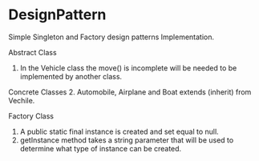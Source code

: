 # DesignPattern
Simple Singleton and Factory design patterns Implementation.

Abstract Class
  1. In the Vehicle class the move() is incomplete will be needed to be implemented by another class.
  
Concrete Classes
  2. Automobile, Airplane and Boat extends (inherit) from Vechile. 
  
Factory Class
  1. A public static final instance is created and set equal to null.
  2. getInstance method takes a string parameter that will be used to determine what type of instance can be created.
  
